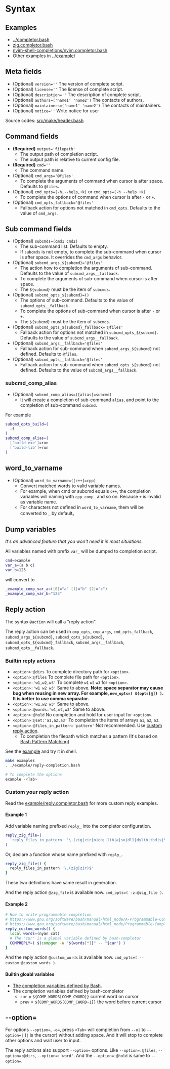 # Syntax

## Examples

- [../completor.bash](../completor.bash)
- [zig.completor.bash](https://github.com/ziglang/shell-completions/blob/master/zig.completor.bash)
- [nvim-shell-completions/nvim.completor.bash](https://github.com/adoyle-h/nvim-shell-completions/blob/master/nvim.completor.bash)
- Other examples in [../example/](../example/)

## Meta fields

- (Optional) `version=''`                     The version of complete script.
- (Optional) `license=''`                     The license of complete script.
- (Optional) `description=''`                 The description of complete script.
- (Optional) `authors=('name1' 'name2')`      The contacts of authors.
- (Optional) `maintainers=('name1' 'name2')`  The contacts of maintainers.
- (Optional) `notice=''`                      Write notice for user

Source codes: [src/make/header.bash](../src/make/header.bash)

## Command fields

- **(Required)** `output='filepath'`
  - The output path of completion script.
  - The output path is relative to current config file.
- **(Required)** `cmd=''`
  - The command name.
- (Optional) `cmd_args='@files'`
  - To complete the arguments of command when cursor is after space. Defaults to `@files`.
- (Optional) `cmd_opts=(-h,--help,+k)` or `cmd_opts=(-h --help +k)`
  - To complete the options of command when cursor is after `-` or `+`.
- (Optional) `cmd_opts_fallback='@files'`
  - Fallback action for options not matched in `cmd_opts`. Defaults to the value of `cmd_args`.

## Sub command fields

- (Optional) `subcmds=(cmd1 cmd2)`
  - The sub-command list. Defaults to empty.
  - If `subcmds` is not empty, to complete the sub-command when cursor is after space. It overrides the `cmd_args` behavior.
- (Optional) `subcmd_args_${subcmd}='@files'`
  - The action how to completion the arguments of sub-command. Defaults to the value of `subcmd_args__fallback`.
  - To complete the arguments of sub-command when cursor is after space.
  - The `${subcmd}` must be the item of `subcmds`.
- (Optional) `subcmd_opts_${subcmd}=()`
  - The options of sub-command. Defaults to the value of `subcmd_opts__fallback.`
  - To complete the options of sub-command when cursor is after `-` or `+`.
  - The `${subcmd}` must be the item of `subcmds`.
- (Optional) `subcmd_opts_${subcmd}_fallback='@files'`
  - Fallback action for options not matched in `subcmd_opts_${subcmd}`. Defaults to the value of `subcmd_args__fallback`.
- (Optional) `subcmd_args__fallback='@files'`
  - Fallback action for sub-command when `subcmd_args_${subcmd}` not defined. Defaults to `@files`.
- (Optional) `subcmd_opts__fallback='@files'`
  - Fallback action for sub-command when `subcmd_opts_${subcmd}` not defined. Defaults to the value of `subcmd_args__fallback`.

### subcmd_comp_alias

- (Optional) `subcmd_comp_alias=([alias]=subcmd)`
  - It will create a completion of sub-command `alias`, and point to the completion of sub-command `subcmd`.

For example

```sh
subcmd_opts_build=(
  -f
)
subcmd_comp_alias=(
  ['build-exe']=run
  ['build-lib']=run
)
```

## word_to_varname

- (Optional) `word_to_varname=([c++]=cpp)`
  - Convert matched words to valid variable names.
  - For example, when cmd or subcmd equals `c++`, the completion variables will naming with `cpp_comp_` and so on. Because `+` is invalid as variable name.
  - For characters not defined in `word_to_varname`, them will be converted to `_` by default。

## Dump variables

*It's an advanced feature that you won't need it in most situations.*

All variables named with prefix `var_` will be dumped to completion script.

```sh
cmd=example
var_a=(a b c)
var_b=123
```

will convert to

```sh
_example_comp_var_a=([0]="a" [1]="b" [2]="c")
_example_comp_var_b="123"
```

## Reply action

The syntax `@action` will call a "reply action".

The reply action can be used in `cmp_opts`, `cmp_args`, `cmd_opts_fallback`, `subcmd_args_${subcmd}`, `subcmd_opts_${subcmd}`, `subcmd_opts_${subcmd}_fallback`, `subcmd_args__fallback`, `subcmd_opts__fallback`.

### Builtin reply actions

- `<option>:@dirs`              To complete directory path for `<option>`.
- `<option>:@files`             To complete file path for `<option>`.
- `<option>:'w1,w2,w3'`         To complete `w1` `w2` `w3` for `<option>`.
- `<option>:'w1 w2 w3'`         Same to above. **Note: space separator may cause bug when reusing in new array. For example, `new_opts=( ${opts[@]} )`. It is better to use comma separator.**
- `<option>:'w1,w2 w3'`         Same to above.
- `<option>:@words:'w1,w2,w3'`  Same to above.
- `<option>:@hold`              No completion and hold for user input for `<option>`.
- `<option>:@set:'a1,a2,a3'`    To completion the items of arrays `a1`, `a2`, `a3`.
- `<option>:@files_in_pattern:'pattern'` Not recommended. Use [custom reply action](#custom-your-reply-action).
  - To completion the filepath which matches a pattern (It's based on [Bash Pattern Matching](https://www.gnu.org/s/bash/manual/html_node/Pattern-Matching.html))

See the [example](../example/reply.completor.bash) and try it in shell.

```sh
make examples
. ./example/reply-completion.bash

# To complete the options
example -<Tab>
```

### Custom your reply action

Read the [example/reply.completor.bash](../example/reply.completor.bash) for more custom reply examples.

#### Example 1

Add variable naming prefixed `reply_` into the completor configuration.

```bash
reply_zig_file=(
  'reply_files_in_pattern' '\.(zig|zir|o|obj|lib|a|so|dll|dylib|tbd|s|S|c|cxx|cc|C|cpp|stub|m|mm|bc|cu)$'
)
```

Or, declare a function whose name prefixed with `reply_`.

```bash
reply_zig_file() {
  reply_files_in_pattern '\.(zig|zir)$'
}
```

These two definitions have same result in generation.

And the reply action `@zig_file` is available now. `cmd_opts=( -z:@zig_file )`.

#### Example 2

```bash
# How to write programmable completion
# https://www.gnu.org/software/bash/manual/html_node/A-Programmable-Completion-Example.html
# https://www.gnu.org/software/bash/manual/html_node/Programmable-Completion-Builtins.html
reply_custom_words() {
  local words=(nyan cat)
  # The "cur" is a global variable defined by bash-completor
  COMPREPLY=( $(compgen -W "${words[*]}" -- "$cur") )
}
```

And the reply action `@custom_words` is available now. `cmd_opts=( --custom:@custom_words )`.

#### Builtin gloabl variables

- [The completion variables defined by Bash](https://www.gnu.org/software/bash/manual/html_node/A-Programmable-Completion-Example.html).
- The completion variables defined by bash-completor
  - `cur` = `${COMP_WORDS[COMP_CWORD]}` current word on cursor
  - `prev` = `${COMP_WORDS[COMP_CWORD-1]}` the word before current cursor

## --option=

For options `--option=`, `-o=`, press `<Tab>` will completion from `--o|` to `--option=|` (`|` is the cursor) without adding space. And it will stop to complete other options and wait user to input.

The reply actions also support `--option=` options.
Like `--option=:@files`, `--option=:@dirs`, `--option=:'word'`.
And the `--option=:@hold` is same to `--option=`.
